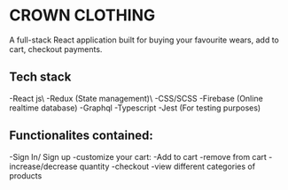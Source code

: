 # CROWN CLOTHING
A full-stack React application built for buying your favourite wears, add to cart, checkout payments. 

## Tech stack 
-React js\ 
-Redux (State management)\ 
-CSS/SCSS 
-Firebase (Online realtime database) 
-Graphql 
-Typescript 
-Jest (For testing purposes) 


## Functionalites contained: 
-Sign In/ Sign up 
-customize your cart: 
-Add to cart 
-remove from cart 
-increase/decrease quantity 
-checkout 
-view different categories of products
